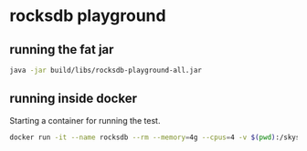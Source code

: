 # rocksdb playground

## running the fat jar
```bash
java -jar build/libs/rocksdb-playground-all.jar
```

## running inside docker
Starting a container for running the test.
```bash
docker run -it --name rocksdb --rm --memory=4g --cpus=4 -v $(pwd):/skyscanner -v /tmp/rocks-db-1:/tmp/rocks-db-1 openjdk:11 bash
```